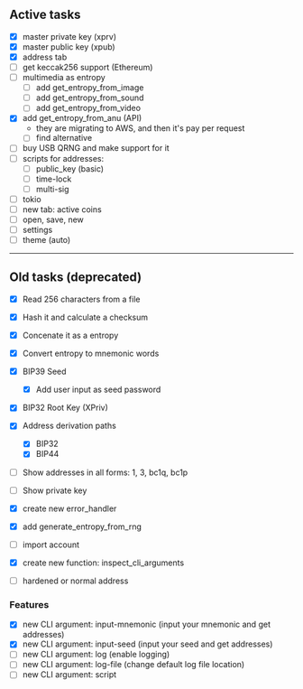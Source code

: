 ## Active tasks

- [x] master private key (xprv)
- [x] master public key (xpub)
- [x] address tab
- [ ] get keccak256 support (Ethereum)
- [ ] multimedia as entropy
    - [ ] add get_entropy_from_image
    - [ ] add get_entropy_from_sound
    - [ ] add get_entropy_from_video
- [x] add get_entropy_from_anu (API)
    - they are migrating to AWS, and then it's pay per request
    - [ ] find alternative
- [ ] buy USB QRNG and make support for it
- [ ] scripts for addresses:
    - [ ] public_key (basic)
    - [ ] time-lock
    - [ ] multi-sig
- [ ] tokio
- [ ] new tab: active coins
- [ ] open, save, new
- [ ] settings
- [ ] theme (auto)

---


## Old tasks (deprecated) 

- [x] Read 256 characters from a file
- [x] Hash it and calculate a checksum
- [x] Concenate it as a entropy
- [x] Convert entropy to mnemonic words
- [x] BIP39 Seed
    - [x] Add user input as seed password
- [x] BIP32 Root Key (XPriv)
- [x] Address derivation paths
    - [x] BIP32
    - [x] BIP44
- [ ] Show addresses in all forms: 1, 3, bc1q, bc1p
- [ ] Show private key
- [x] create new error_handler
- [x] add generate_entropy_from_rng
- [ ] import account
- [x] create new function: inspect_cli_arguments
- [ ] hardened or normal address




### Features

- [x] new CLI argument: input-mnemonic (input your mnemonic and get addresses)
- [x] new CLI argument: input-seed (input your seed and get addresses)
- [ ] new CLI argument: log (enable logging)
- [ ] new CLI argument: log-file (change default log file location)
- [ ] new CLI argument: script